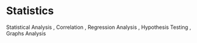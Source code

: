 # Statistics
Statistical Analysis ,
Correlation ,
Regression Analysis ,
Hypothesis Testing ,
Graphs Analysis
